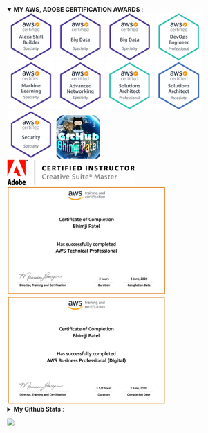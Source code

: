 <details open>
 <summary> <b>MY AWS, ADOBE CERTIFICATION AWARDS </b>: </summary>

<!--<img src="https://github.com/bhimjipatel/bhimjipatel/blob/main/images/banner1.jpg?raw=true" height="191">
![AWS Alexa Specialty](images/al.png)-->

<img src="images/al.png?raw=true">
<img src="images/bd.png?raw=true">
<img src="images/bd.png?raw=true">
<img src="images/do.png?raw=true">
<img src="images/ml.png?raw=true">
<img src="images/nw.png?raw=true">
<img src="images/sa.png?raw=true">
<img src="images/saa.png?raw=true">
<img src="images/ss.png?raw=true">
<img src="images/BhimjiPhoto3.jpg?raw=true" height="100">
<img src="images/AdobeACI Master.gif?raw=true">
<br/>
<img src="images/tp.jpg?raw=true" height="250">
<img src="images/bp.jpg?raw=true" height="250">



<details>
 <summary> <b>My Github Stats </b>: </summary>

|||
|------------|-------------| 
| ![Bhimji Patel's github stats](https://github-readme-stats.vercel.app/api?username=bhimjipatel&show_icons=true&theme=radical) | ![Top Langs](https://github-readme-stats.vercel.app/api/top-langs/?username=bhimjipatel&layout=compact&show_icons=true&theme=radical) |
</details>

[<img src="https://img.shields.io/badge/linkedin-%230077B5.svg?&style=for-the-badge&logo=linkedin&logoColor=white" />](https://www.linkedin.com/in/bhimji-patel/)
</details>

